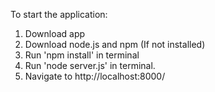 To start the application:
1. Download app
2. Download node.js and npm (If not installed)
3. Run 'npm install' in terminal
4. Run 'node server.js' in terminal.
5. Navigate to http://localhost:8000/
